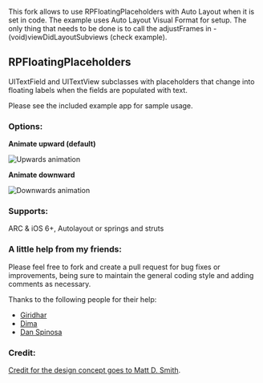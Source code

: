 This fork allows to use RPFloatingPlaceholders with Auto Layout when it is set in code. 
The example uses Auto Layout Visual Format for setup. 
The only thing that needs to be done is to call the adjustFrames in -(void)viewDidLayoutSubviews (check example).

## RPFloatingPlaceholders

UITextField and UITextView subclasses with placeholders that change into floating labels when the fields are populated with text.  

Please see the included example app for sample usage.

### Options:

**Animate upward (default)**

![Upwards animation](http://i.imgur.com/HLehhbQ.gif)

**Animate downward**

![Downwards animation](http://i.imgur.com/DrAECwk.gif)

### Supports: 
ARC & iOS 6+, Autolayout or springs and struts

### A little help from my friends:
Please feel free to fork and create a pull request for bug fixes or improvements, being sure to maintain the general coding style and adding comments as necessary.

Thanks to the following people for their help: 

* [Giridhar](https://github.com/gizmoboy7)
* [Dima](https://github.com/DimaVartanian)
* [Dan Spinosa](https://github.com/spinosa)

### Credit:
[Credit for the design concept goes to Matt D. Smith](http://dribbble.com/shots/1254439--GIF-Mobile-Form-Interaction).
